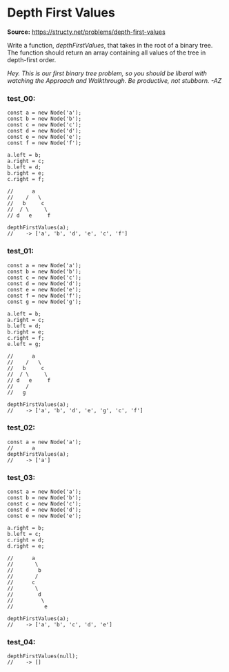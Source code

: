 # Depth First Values
**Source:** https://structy.net/problems/depth-first-values

Write a function, *depthFirstValues*, that takes in the root of a binary tree. The function should return an array containing all values of the tree in depth-first order.

*Hey. This is our first binary tree problem, so you should be liberal with watching the Approach and Walkthrough. Be productive, not stubborn. -AZ*

### test_00:

```
const a = new Node('a');
const b = new Node('b');
const c = new Node('c');
const d = new Node('d');
const e = new Node('e');
const f = new Node('f');

a.left = b;
a.right = c;
b.left = d;
b.right = e;
c.right = f;

//      a
//    /   \
//   b     c
//  / \     \
// d   e     f

depthFirstValues(a);
//    -> ['a', 'b', 'd', 'e', 'c', 'f']

```

### test_01:

```
const a = new Node('a');
const b = new Node('b');
const c = new Node('c');
const d = new Node('d');
const e = new Node('e');
const f = new Node('f');
const g = new Node('g');

a.left = b;
a.right = c;
b.left = d;
b.right = e;
c.right = f;
e.left = g;

//      a
//    /   \
//   b     c
//  / \     \
// d   e     f
//    /
//   g

depthFirstValues(a);
//    -> ['a', 'b', 'd', 'e', 'g', 'c', 'f']

```

### test_02:

```
const a = new Node('a');
//      a
depthFirstValues(a);
//    -> ['a']

```

### test_03:

```
const a = new Node('a');
const b = new Node('b');
const c = new Node('c');
const d = new Node('d');
const e = new Node('e');

a.right = b;
b.left = c;
c.right = d;
d.right = e;

//      a
//       \
//        b
//       /
//      c
//       \
//        d
//         \
//          e

depthFirstValues(a);
//    -> ['a', 'b', 'c', 'd', 'e']

```

### test_04:

```
depthFirstValues(null);
//    -> []

```
